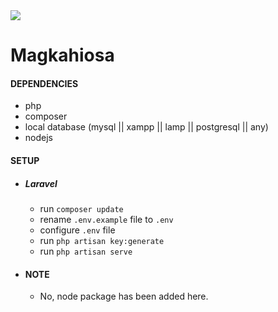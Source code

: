 <img src="https://lh6.googleusercontent.com/wae9TANcIMyuN-t-ljpSirem12jZEKq6X4SzP794vYCO6oyNfngciDxeSsqDo2yzmv4f7JjGvh_YkOdE-uHu=w3594-h2710" />

# Magkahiosa

#### DEPENDENCIES
- php
- composer
- local database (mysql || xampp || lamp || postgresql || any)
- nodejs

#### SETUP
- ##### Laravel
  - run ``` composer update ```
  - rename ``` .env.example ``` file to ``` .env ```
  - configure ``` .env ``` file
  - run ``` php artisan key:generate ```
  - run ``` php artisan serve ```


- #### NOTE
    - No, node package has been added here.
